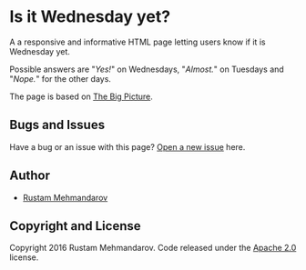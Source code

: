 # Is it Wednesday yet?

A a responsive and informative HTML page letting users know if it is Wednesday yet. 

Possible answers are "_Yes!_" on Wednesdays, "_Almost._" on Tuesdays and "_Nope._" for the other days. 

The page is based on [The Big Picture](http://startbootstrap.com/template-overviews/the-big-picture/).

## Bugs and Issues

Have a bug or an issue with this page? [Open a new issue](https://github.com/mehmandarov/isitwednesday/issues) here.

## Author

* [Rustam Mehmandarov](http://mehmandarov.com)

## Copyright and License

Copyright 2016 Rustam Mehmandarov. Code released under the [Apache 2.0](https://github.com/mehmandarov/isitwednesday/blob/master/LICENSE) license.
